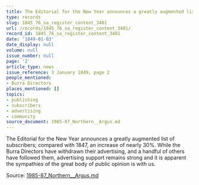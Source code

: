 ```yaml
---
title: The Editorial for the New Year announces a greatly augmented list of subscribers
type: records
slug: 1845_76_sa_register_content_3401
url: /records/1845_76_sa_register_content_3401/
record_id: 1845_76_sa_register_content_3401
date: '1849-01-03'
date_display: null
volume: null
issue_number: null
page: '2'
article_type: news
issue_reference: 3 January 1849, page 2
people_mentioned:
- Burra Directors
places_mentioned: []
topics:
- publishing
- subscribers
- advertising
- community
source_document: 1985-87_Northern__Argus.md
---
```


The Editorial for the New Year announces a greatly augmented list of subscribers; compared with 1847, an increase of nearly 30%.  While the Burra Directors have withdrawn their advertising, and a handful of others have followed them, advertising support remains strong and it is apparent the sympathies of the great body of public opinion is with us.

Source: [1985-87_Northern__Argus.md](/downloads/markdown/1985-87_Northern__Argus.md)
